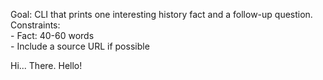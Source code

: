 Goal: CLI that prints one interesting history fact and a follow-up question.  
Constraints:  
    - Fact: 40-60 words  
    - Include a source URL if possible  





Hi... There. 
Hello!
